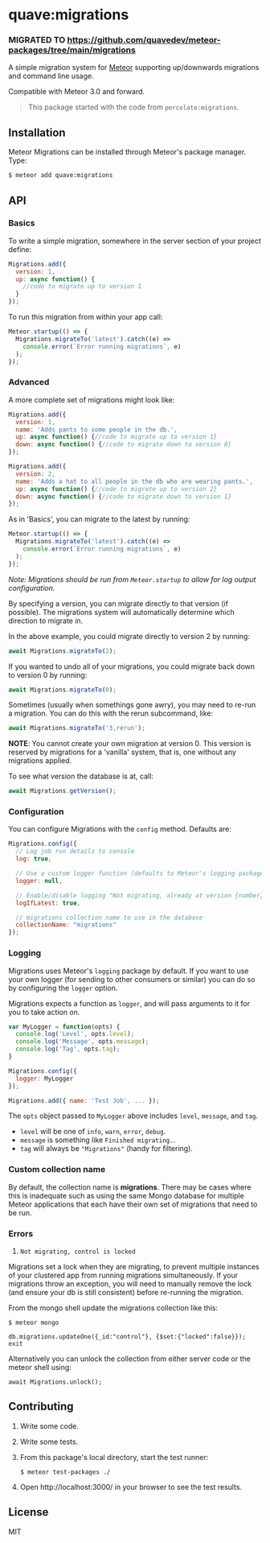 # quave:migrations

### MIGRATED TO https://github.com/quavedev/meteor-packages/tree/main/migrations

A simple migration system for [Meteor](http://meteor.com) supporting up/downwards migrations and command line usage. 

Compatible with Meteor 3.0 and forward.

> This package started with the code from `percolate:migrations`.

## Installation

Meteor Migrations can be installed through Meteor's package manager. Type:

``` sh
$ meteor add quave:migrations
```

## API

### Basics

To write a simple migration, somewhere in the server section of your project define:

``` javascript
Migrations.add({
  version: 1,
  up: async function() {
    //code to migrate up to version 1
  }
});
```

To run this migration from within your app call:

``` javascript
Meteor.startup(() => {
  Migrations.migrateTo('latest').catch((e) =>
    console.error(`Error running migrations`, e)
  );
});
```

### Advanced

A more complete set of migrations might look like:

``` javascript
Migrations.add({
  version: 1,
  name: 'Adds pants to some people in the db.',
  up: async function() {//code to migrate up to version 1}
  down: async function() {//code to migrate down to version 0}
});

Migrations.add({
  version: 2,
  name: 'Adds a hat to all people in the db who are wearing pants.',
  up: async function() {//code to migrate up to version 2}
  down: async function() {//code to migrate down to version 1}
});
```

As in 'Basics', you can migrate to the latest by running:

``` javascript
Meteor.startup(() => {
  Migrations.migrateTo('latest').catch((e) =>
    console.error(`Error running migrations`, e)
  );
});
```

*Note: Migrations should be run from `Meteor.startup` to allow for log output configuration.*

By specifying a version, you can migrate directly to that version (if possible). The migrations system will automatically determine which direction to migrate in.

In the above example, you could migrate directly to version 2 by running:

``` javascript
await Migrations.migrateTo(2);
```

If you wanted to undo all of your migrations, you could migrate back down to version 0 by running:

``` javascript
await Migrations.migrateTo(0);
```

Sometimes (usually when somethings gone awry), you may need to re-run a migration. You can do this with the rerun subcommand, like:

``` javascript
await Migrations.migrateTo('3,rerun');
```

**NOTE**: You cannot create your own migration at version 0. This version is reserved by migrations for a 'vanilla' system, that is, one without any migrations applied.

To see what version the database is at, call:

``` javascript
await Migrations.getVersion();
```

### Configuration

You can configure Migrations with the `config` method. Defaults are:

``` javascript
Migrations.config({
  // Log job run details to console
  log: true,

  // Use a custom logger function (defaults to Meteor's logging package)
  logger: null,

  // Enable/disable logging "Not migrating, already at version {number}"
  logIfLatest: true,

  // migrations collection name to use in the database
  collectionName: "migrations"
});
```

### Logging

Migrations uses Meteor's `logging` package by default. If you want to use your
own logger (for sending to other consumers or similar) you can do so by
configuring the `logger` option.

Migrations expects a function as `logger`, and will pass arguments to it for
you to take action on.

```js
var MyLogger = function(opts) {
  console.log('Level', opts.level);
  console.log('Message', opts.message);
  console.log('Tag', opts.tag);
}

Migrations.config({
  logger: MyLogger
});

Migrations.add({ name: 'Test Job', ... });
```

The `opts` object passed to `MyLogger` above includes `level`, `message`, and `tag`.

- `level` will be one of `info`, `warn`, `error`, `debug`.
- `message` is something like `Finished migrating.`.
- `tag` will always be `"Migrations"` (handy for filtering).

### Custom collection name

By default, the collection name is **migrations**. There may be cases where this is inadequate such as using the same Mongo database for multiple Meteor applications that each have their own set of migrations that need to be run.

### Errors
1. `Not migrating, control is locked`

  Migrations set a lock when they are migrating, to prevent multiple instances of your clustered app from running migrations simultaneously. If your migrations throw an exception, you will need to manually remove the lock (and ensure your db is still consistent) before re-running the migration.
  
  From the mongo shell update the migrations collection like this:

  ```
  $ meteor mongo

  db.migrations.updateOne({_id:"control"}, {$set:{"locked":false}});
  exit
  ```
  
  Alternatively you can unlock the collection from either server code or the meteor shell using:

  ```
  await Migrations.unlock();
  ```


## Contributing

1. Write some code.
2. Write some tests.
3. From this package's local directory, start the test runner:

    ```
    $ meteor test-packages ./
    ```

4. Open http://localhost:3000/ in your browser to see the test results.


## License

MIT
